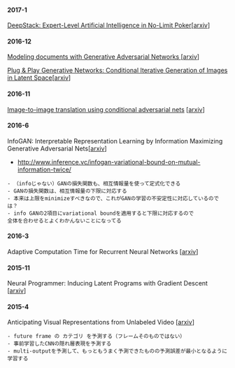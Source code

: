 #### 2017-1
[DeepStack: Expert-Level Artificial Intelligence in No-Limit Poker](notes/deep-stack.md)[[arxiv](https://128.84.21.199/pdf/1701.01724)]

#### 2016-12

[Modeling documents with Generative Adversarial Networks  ](notes/adversarial-document-model.md)[[arxiv](https://arxiv.org/abs/1612.09122)]

[Plug & Play Generative Networks: Conditional Iterative Generation of Images in Latent Space](notes/ppgn.md)[[arxiv](https://arxiv.org/abs/1612.00005)]

#### 2016-11

[Image-to-image translation using conditional adversarial nets](notes/pix2pix.md)
[[arxiv](https://arxiv.org/abs/1611.07004)]

#### 2016-6

InfoGAN: Interpretable Representation Learning by Information Maximizing Generative Adversarial Nets[[arxiv](https://arxiv.org/abs/1606.03657)]

* http://www.inference.vc/infogan-variational-bound-on-mutual-information-twice/
```
- （infoじゃない）GANの損失関数も、相互情報量を使って定式化できる
- GANの損失関数は、相互情報量の下限に対応する
- 本来は上限をminimizeすべきなので、これがGANの学習の不安定性に対応しているのでは？
- info GANの2項目にvariational boundを適用すると下限に対応するので
全体を合わせるとよくわかんないことになってる
```

#### 2016-3

Adaptive Computation Time for Recurrent Neural Networks [[arxiv](https://arxiv.org/abs/1603.08983)]

#### 2015-11

Neural Programmer: Inducing Latent Programs with Gradient Descent [[arxiv](https://arxiv.org/abs/1511.04834)]

#### 2015-4

Anticipating Visual Representations from Unlabeled Video
[[arxiv](https://arxiv.org/abs/1504.08023)]
```
- future frame の カテゴリ を予測する（フレームそのものではない）
- 事前学習したCNNの隠れ層表現を予測する
- multi-outputを予測して、もっともうまく予測できたものの予測誤差が最小となるように学習する
```
